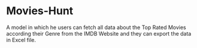 # Movies-Hunt
A model in which he users can fetch all data about the Top Rated Movies according their Genre from the IMDB Website and they can export the data in Excel file. 
